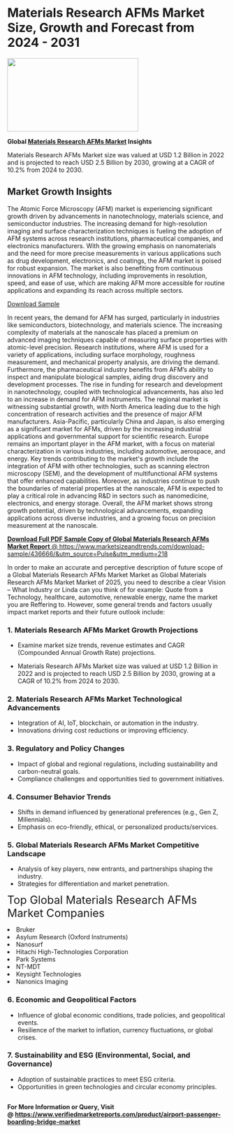 <H1>Materials Research AFMs Market Size, Growth and Forecast from 2024 - 2031</H1><img class="aligncenter size-medium wp-image-584254" src="https://thirdeyenews.in/wp-content/uploads/2024/09/Global-Market-Research-300x168.jpeg" alt="" width="300" height="168" /><p><strong>Global&nbsp;<a href="https://www.marketsizeandtrends.com/download-sample/436666/&amp;utm_source=Pulse&amp;utm_medium=218">Materials Research AFMs Market</a> Insights</strong></p><p>Materials Research AFMs Market size was valued at USD 1.2 Billion in 2022 and is projected to reach USD 2.5 Billion by 2030, growing at a CAGR of 10.2% from 2024 to 2030.</p><p><h2>Market Growth Insights</h2> <p>The Atomic Force Microscopy (AFM) market is experiencing significant growth driven by advancements in nanotechnology, materials science, and semiconductor industries. The increasing demand for high-resolution imaging and surface characterization techniques is fueling the adoption of AFM systems across research institutions, pharmaceutical companies, and electronics manufacturers. With the growing emphasis on nanomaterials and the need for more precise measurements in various applications such as drug development, electronics, and coatings, the AFM market is poised for robust expansion. The market is also benefiting from continuous innovations in AFM technology, including improvements in resolution, speed, and ease of use, which are making AFM more accessible for routine applications and expanding its reach across multiple sectors.</p> <p><a href="javascript:void(0);" class="download-sample-link">Download Sample</a></p> <p>In recent years, the demand for AFM has surged, particularly in industries like semiconductors, biotechnology, and materials science. The increasing complexity of materials at the nanoscale has placed a premium on advanced imaging techniques capable of measuring surface properties with atomic-level precision. Research institutions, where AFM is used for a variety of applications, including surface morphology, roughness measurement, and mechanical property analysis, are driving the demand. Furthermore, the pharmaceutical industry benefits from AFM’s ability to inspect and manipulate biological samples, aiding drug discovery and development processes. The rise in funding for research and development in nanotechnology, coupled with technological advancements, has also led to an increase in demand for AFM instruments. The regional market is witnessing substantial growth, with North America leading due to the high concentration of research activities and the presence of major AFM manufacturers. Asia-Pacific, particularly China and Japan, is also emerging as a significant market for AFMs, driven by the increasing industrial applications and governmental support for scientific research. Europe remains an important player in the AFM market, with a focus on material characterization in various industries, including automotive, aerospace, and energy. Key trends contributing to the market's growth include the integration of AFM with other technologies, such as scanning electron microscopy (SEM), and the development of multifunctional AFM systems that offer enhanced capabilities. Moreover, as industries continue to push the boundaries of material properties at the nanoscale, AFM is expected to play a critical role in advancing R&D in sectors such as nanomedicine, electronics, and energy storage. Overall, the AFM market shows strong growth potential, driven by technological advancements, expanding applications across diverse industries, and a growing focus on precision measurement at the nanoscale.</p> <p><a href="javascript:void(0);" class="get-more-link"></p><p><span class=""><strong>Download Full PDF Sample Copy of Global Materials Research AFMs Market Report</strong> @ <a href="https://www.marketsizeandtrends.com/download-sample/436666/&amp;utm_source=Pulse&amp;utm_medium=218" target="_blank">https://www.marketsizeandtrends.com/download-sample/436666/&amp;utm_source=Pulse&amp;utm_medium=218</a></span></p><p>In order to make an accurate and perceptive description of future scope of a Global&nbsp;Materials Research AFMs Market Market as Global&nbsp;Materials Research AFMs Market Market of 2025, you need to describe a clear Vision &ndash; What Industry or Linda can you think of for example: Quote from a Technology, healthcare, automotive, renewable energy, name the market you are Reffering to. However, some general trends and factors usually impact market reports and their future outlook include:</p><h3>1.&nbsp;<strong>Materials Research AFMs Market Growth Projections</strong></h3><ul><li>Examine market size trends, revenue estimates and CAGR (Compounded Annual Growth Rate) projections.</li><li><p>Materials Research AFMs Market size was valued at USD 1.2 Billion in 2022 and is projected to reach USD 2.5 Billion by 2030, growing at a CAGR of 10.2% from 2024 to 2030.</p></li></ul><h3>2.&nbsp;<strong>Materials Research AFMs Market Technological Advancements</strong></h3><ul><li>Integration of AI, IoT, blockchain, or automation in the industry.</li><li>Innovations driving cost reductions or improving efficiency.</li></ul><h3>3.&nbsp;<strong>Regulatory and Policy Changes</strong></h3><ul><li>Impact of global and regional regulations, including sustainability and carbon-neutral goals.</li><li>Compliance challenges and opportunities tied to government initiatives.</li></ul><h3>4.&nbsp;<strong>Consumer Behavior Trends</strong></h3><ul><li>Shifts in demand influenced by generational preferences (e.g., Gen Z, Millennials).</li><li>Emphasis on eco-friendly, ethical, or personalized products/services.</li></ul><h3>5.&nbsp;<strong>Global Materials Research AFMs Market Competitive Landscape</strong></h3><ul><li>Analysis of key players, new entrants, and partnerships shaping the industry.</li><li>Strategies for differentiation and market penetration.</li></ul><p data-pm-slice="1 1 []"><span style="color: inherit; font-family: inherit; font-size: 25px;">Top Global Materials Research AFMs Market Companies</span></p><div class="" data-test-id=""><p><li>Bruker</li><li> Asylum Research (Oxford Instruments)</li><li> Nanosurf</li><li> Hitachi High-Technologies Corporation</li><li> Park Systems</li><li> NT-MDT</li><li> Keysight Technologies</li><li> Nanonics Imaging</li></p></div><h3>6.&nbsp;<strong>Economic and Geopolitical Factors</strong></h3><ul><li>Influence of global economic conditions, trade policies, and geopolitical events.</li><li>Resilience of the market to inflation, currency fluctuations, or global crises.</li></ul><h3>7.&nbsp;<strong>Sustainability and ESG (Environmental, Social, and Governance)</strong></h3><ul><li>Adoption of sustainable practices to meet ESG criteria.</li><li>Opportunities in green technologies and circular economy principles.</li></ul><h2><strong style="font-size: 14px;">For More Information or Query, Visit @&nbsp;</strong><a style="background-color: #ffffff; font-size: 14px;" href="https://www.marketsizeandtrends.com/report/materials-research-afms-market/" target="_blank">https://www.verifiedmarketreports.com/product/airport-passenger-boarding-bridge-market</a></h2>
